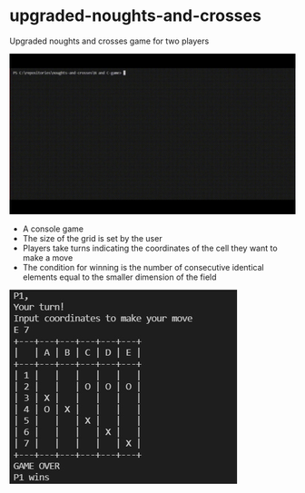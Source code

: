 # upgraded-noughts-and-crosses

Upgraded noughts and crosses game for two players

![Game example](https://github.com/SandorDiGriz/noughts-and-crosses/blob/main/images/NandCgame.gif)


- A console game 
- The size of the grid is set by the user
- Players take turns indicating the coordinates of the cell they want to make a move
- The condition for winning is the number of consecutive identical elements equal to the smaller dimension of the field


![Win example](https://github.com/SandorDiGriz/noughts-and-crosses/blob/main/images/NandCgame.jpg)
